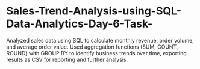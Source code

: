 # Sales-Trend-Analysis-using-SQL-Data-Analytics-Day-6-Task-
Analyzed sales data using SQL to calculate monthly revenue, order volume, and average order value. Used aggregation functions (SUM, COUNT, ROUND) with GROUP BY to identify business trends over time, exporting results as CSV for reporting and further analysis.
